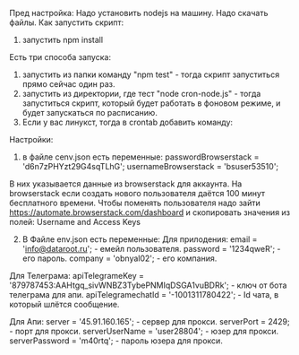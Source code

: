 Пред настройка:
Надо установить nodejs на машину.
Надо скачать файлы.
Как запустить скрипт:
1) запустить npm install

Есть три способа запуска:
1) запустить из папки команду "npm test" - тогда скрипт запуститься прямо сейчас один раз.
2) запустить из директории, где тест "node cron-node.js"  - тогда запуститься скрипт, который будет работать в фоновом режиме, и будет запускаться по расписанию.
3) Если у вас линукст, тогда в crontab добавить команду:


Настройки:
1) в файле cenv.json есть переменные:
passwordBrowserstack = 'd6n7zPHYzt29G4sqTLhG';
usernameBrowserstack = 'bsuser53510';

В них указывается данные из browserstack для аккаунта. На browserstack если создать нового пользователя даётся 100 минут бесплатного времени.
Чтобы поменять пользователя надо зайти https://automate.browserstack.com/dashboard и скопировать значения из полей: Username and Access Keys

2) В Файле env.json есть переменные:
Для прилодения:
email = 'info@dataroot.ru'; - емейл пользователя.
password = '1234qweR'; - его пароль.
company = 'obnyal02'; - его компания.

Для Телеграма:
apiTelegrameKey = '879787453:AAHtgq_sivWNBZ3TybePNMIqDSGA1vuBDRk'; - ключ от бота телеграма для апи.
apiTelegramechatId = '-1001311780422'; - Id чата, в который шлётся сообщение.

Для Апи:
server = '45.91.160.165'; - сервер для прокси.
serverPort = 2429; - порт для прокси.
serverUserName = 'user28804'; - юзер для прокси.
serverPassword = 'm40rtq'; - пароль юзера для прокси.